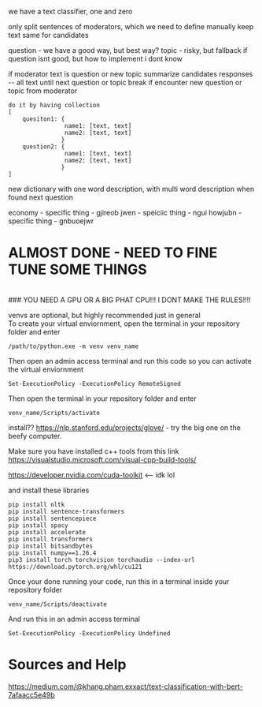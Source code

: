 we have a text classifier, one and zero

only split sentences of moderators, which we need to define manually
keep text same for candidates

question - we have a good way, but best way?
topic - risky, but fallback if question isnt good, but how to implement i dont know

if moderator text is question or new topic
    summarize candidates responses -- all text until next question or topic
    break if encounter new question or topic from moderator

    do it by having collection
    [
        quesiton1: {
                    name1: [text, text]
                    name2: [text, text]
                   }
        question2: {
                    name1: [text, text]
                    name2: [text, text]
                   }
    ]
    
new dictionary with one word description, with multi word description when found next question

economy - specific thing - gjireob jwen
        - speiciic thing - ngui howjubn 
        - specific thing - gnbuoejwr


# ALMOST DONE - NEED TO FINE TUNE SOME THINGS
<br>
### YOU NEED A GPU OR A BIG PHAT CPU!!! I DONT MAKE THE RULES!!!!

venvs are optional, but highly recommended just in general
<br>
To create your virtual enviornment, open the terminal in your repository folder and enter
```
/path/to/python.exe -m venv venv_name
```

Then open an admin access terminal and run this code so you can activate the virtual enviornment
```
Set-ExecutionPolicy -ExecutionPolicy RemoteSigned
```

Then open the terminal in your repository folder and enter
```
venv_name/Scripts/activate
```

install?? https://nlp.stanford.edu/projects/glove/ - try the big one on the beefy computer.

Make sure you have installed c++ tools from this link
<br>
https://visualstudio.microsoft.com/visual-cpp-build-tools/

https://developer.nvidia.com/cuda-toolkit <-- idk lol

and install these libraries
```
pip install nltk
pip install sentence-transformers
pip install sentencepiece
pip install spacy
pip install accelerate
pip install transformers
pip install bitsandbytes
pip install numpy==1.26.4
pip3 install torch torchvision torchaudio --index-url https://download.pytorch.org/whl/cu121
```

Once your done running your code, run this in a terminal inside your repository folder
```
venv_name/Scripts/deactivate
```

And run this in an admin access terminal
```
Set-ExecutionPolicy -ExecutionPolicy Undefined
```

# Sources and Help
https://medium.com/@khang.pham.exxact/text-classification-with-bert-7afaacc5e49b